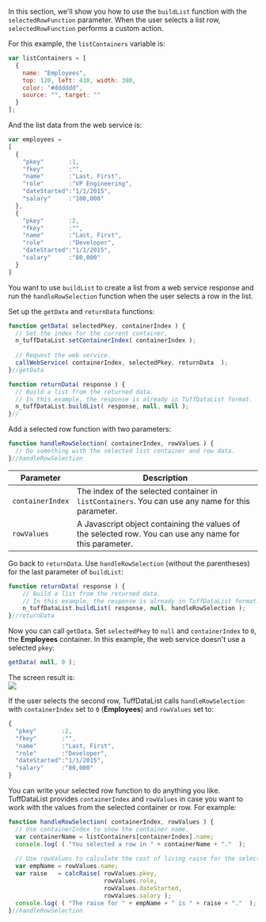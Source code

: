 In this section, we'll show you how to use the `buildList` function
with the `selectedRowFunction` parameter.
When the user selects a list row, `selectedRowFunction` performs a custom action.

For this example, the `listContainers` variable is:

```javascript
var listContainers = [
  { 
    name: "Employees",
    top: 120, left: 410, width: 380,
    color: "#dddddd",
    source: "", target: ""
  }		
];
```

And the list data from the web service is:

```javascript
var employees =
[
  { 
    "pkey"       :1, 
    "fkey"       :"", 
    "name"       :"Last, First", 
    "role"       :"VP Engineering", 
    "dateStarted":"1/1/2015", 
    "salary"     :"100,000"
  },
  { 
    "pkey"       :2, 
    "fkey"       :"", 
    "name"       :"Last, First", 
    "role"       :"Developer", 
    "dateStarted":"1/1/2015", 
    "salary"     :"80,000" 
  }	
]       
```

You want to use `buildList` to create a list from a web service response
and run the `handleRowSelection` function when the user selects a row in the list.

Set up the `getData` and `returnData` functions:

```javascript
function getData( selectedPkey, containerIndex ) {
  // Set the index for the current container.
  n_tuffDataList.setContainerIndex( containerIndex );
	
  // Request the web service.
  callWebService( containerIndex, selectedPkey, returnData  );
}//getData

function returnData( response ) {
  // Build a list from the returned data.
  // In this example, the response is already in TuffDataList format.
  n_tuffDataList.buildList( response, null, null );
}//
```

Add a selected row function with two parameters:

```javascript
function handleRowSelection( containerIndex, rowValues ) { 
  // Do something with the selected list container and row data.
}//handleRowSelection
```

| Parameter        | Description |
|----------        |-------------|
| `containerIndex` | The index of the selected container in `listContainers`. You can use any name for this parameter. |
| `rowValues`      | A Javascript object containing the values of the selected row. You can use any name for this parameter. |

Go back to `returnData`. Use `handleRowSelection` (without the parentheses) for the last parameter of `buildList`:

```javascript
function returnData( response ) {
	// Build a list from the returned data.
	// In this example, the response is already in TuffDataList format.
	n_tuffDataList.buildList( response, null, handleRowSelection );
}//returnData
```

Now you can call `getData`. Set `selectedPkey` to `null` and `containerIndex` to `0`, the **Employees** container.
In this example, the web service doesn't use a selected `pkey`:

```javascript
getData( null, 0 );
```

The screen result is:    
<img src="/images/custom_3.png" />

If the user selects the second row, TuffDataList calls `handleRowSelection` with `containerIndex` set to `0` (**Employees**)
and `rowValues` set to:

```javascript
{ 
  "pkey"       :2, 
  "fkey"       :"", 
  "name"       :"Last, First", 
  "role"       :"Developer", 
  "dateStarted":"1/1/2015", 
  "salary"     :"80,000" 
}
```

You can write your selected row function to do anything you like. TuffDataList provides `containerIndex` and `rowValues`
in case you want to work with the values from the selected container or row. For example:

```javascript
function handleRowSelection( containerIndex, rowValues ) {
  // Use containerIndex to show the container name.
  var containerName = listContainers[containerIndex].name; 
  console.log( ( "You selected a row in " + containerName + "."  );
	
  // Use rowValues to calculate the cost of living raise for the selected employee.
  var empName = rowValues.name;
  var raise   = calcRaise( rowValues.pkey, 
                           rowValues.role, 
                           rowValues.dateStarted, 
                           rowValues.salary );
  console.log( ( "The raise for " + empName + " is " + raise + "."  );
}//handleRowSelection
``` 